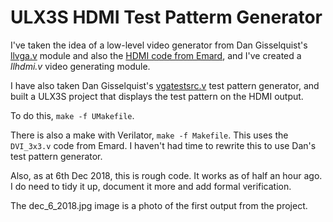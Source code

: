 # ULX3S HDMI Test Patterm Generator

I've taken the idea of a low-level video generator from Dan Gisselquist's
[llvga.v](https://github.com/ZipCPU/vgasim/blob/master/rtl/llvga.v) module
and also the
[HDMI code from Emard](https://github.com/DoctorWkt/Verilog_tic-tac-toe/tree/master/HDMI), and I've created a _llhdmi.v_ video generating module.

I have also taken Dan Gisselquist's
[vgatestsrc.v](https://github.com/ZipCPU/vgasim/blob/master/rtl/vgatestsrc.v)
test pattern generator, and built a ULX3S project that displays the test
pattern on the HDMI output.

To do this, ```make -f UMakefile```.

There is also a make with Verilator, ```make -f Makefile```. This uses the
```DVI_3x3.v``` code from Emard. I haven't had time to rewrite this to use
Dan's test pattern generator.

Also, as at 6th Dec 2018, this is rough code. It works as of half an hour
ago. I do need to tidy it up, document it more and add formal verification.

The dec_6_2018.jpg image is a photo of the first output from the project.
